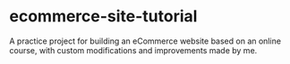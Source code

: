 # ecommerce-site-tutorial
A practice project for building an eCommerce website based on an online course, with custom modifications and improvements made by me.
